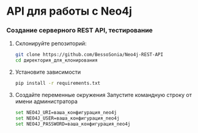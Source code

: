 # API для работы с Neo4j

### Создание серверного REST API, тестирование

1. Склонируйте репозиторий:
   ```bash
   git clone https://github.com/BessoSonia/Neo4j-REST-API
   cd директория_для_клонирования
   ```

2. Установите зависимости

    ```bash
    pip install -r requirements.txt
    ```

3. Создайте переменные окружения
   Запустите командную строку от имени администратора

   ```bash
   set NEO4J_URI=ваша_конфигурация_neo4j
   set NEO4J_USER=ваша_конфигурация_neo4j
   set NEO4J_PASSWORD=ваша_конфигурация_neo4j
   ```